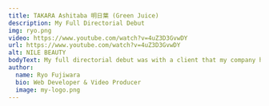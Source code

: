 ```yaml
---
title: TAKARA Ashitaba 明日葉 (Green Juice)
description: My Full Directorial Debut
img: ryo.png
video: https://www.youtube.com/watch?v=4uZ3D3GvwDY
url: https://www.youtube.com/watch?v=4uZ3D3GvwDY
alt: NILE BEAUTY
bodyText: My full directorial debut was with a client that my company has done business with before - twice, and this product being the third time.  I worked with the sales representative of my company, the client's company, and this was also the first time when I knew how hard the job of the sales representative was.  But working with the client, we were able to create the script, explain the script to the two actors, and make the product one of the highest-grossing products for both my company and the client's company.     
author:
  name: Ryo Fujiwara
  bio: Web Developer & Video Producer
  image: my-logo.png
---
```

